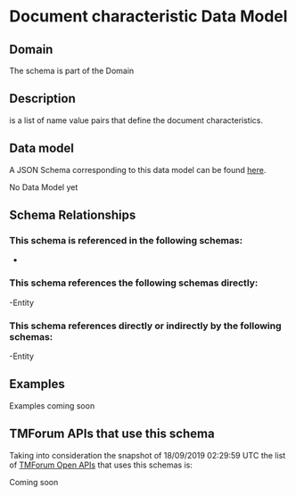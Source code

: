 # Document characteristic Data Model

## Domain

The  schema is part of the  Domain

## Description

is a list of name value pairs that define the document characteristics.

## Data model

A JSON Schema corresponding to this data model can be found
[here](https://github.com/tmforum-rand/schemas/blob/master/Common/DocumentCharacteristic.schema.json).

No Data Model yet

## Schema Relationships

### This schema is referenced in the following schemas:

-

### This schema references the following schemas directly:

-Entity

### This schema references directly or indirectly by the following schemas:

-Entity



## Examples

Examples coming soon

## TMForum APIs that use this schema

Taking into consideration the snapshot of 18/09/2019 02:29:59 UTC the list of [TMForum Open APIs](https://www.tmforum.org/open-apis/) that uses this schemas is:

Coming soon